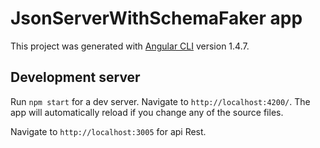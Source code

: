 # JsonServerWithSchemaFaker app

This project was generated with [Angular CLI](https://github.com/angular/angular-cli) version 1.4.7.

## Development server

Run `npm start` for a dev server. Navigate to `http://localhost:4200/`. The app will automatically reload if you change any of the source files.

Navigate to `http://localhost:3005` for api Rest.
